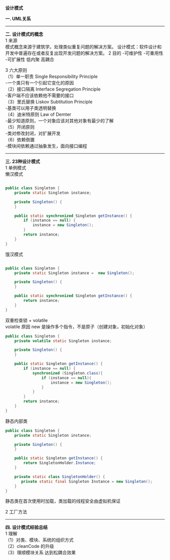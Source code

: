 **设计模式**

**一. UML关系** 
***
**二. 设计模式的概念**  
1 来源  
模式概念来源于建筑学。处理类似重复问题的解决方案。
设计模式：软件设计和开发中普遍存在或者反复出现开发问题的解决方案。
2 目的
-可维护性
-可重用性
-可扩展性
低内聚 高耦合

3 六大原则  
（1）单一职责 Single Responsibility Principle  
-一个类只有一个引起它变化的原因  
（2）接口隔离 Interface Segregation Principle  
-客户端不应该依赖他不需要的接口  
（3）里氏替换 Liskov Subtitution  Principle  
-基类可以用子类透明替换  
（4）迪米特原则 Law of Demter   
-最少知道原则，一个对象应该对其他对象有最少的了解  
（5）开闭原则   
-类对修改封闭，对扩展开发  
（6）依赖倒置  
-模块间依赖通过抽象发生，面向接口编程  

***
**三. 23种设计模式**   
1 单例模式  
懒汉模式
```java

public class Singleton {
    private static Singleton instance;

    private Singleton() {
    }

    public static synchronized Singleton getInstance() {
        if (instance == null) {
            instance = new Singleton();
        }
        return instance;
    }
}
```
饿汉模式
```java

public class Singleton {
    private static Singleton instance =  new Singleton();

    private Singleton() {
    }

    public static synchronized Singleton getInstance() {
        return instance;
    }
}
```
双重检查锁 + volatile  
volatile 原因 new 是操作多个指令，不是原子（创建对象，初始化对象）
```java
public class Singleton {
    private volatile static Singleton instance;

    private Singleton() {
    }

    public static Singleton getInstance() {
        if (instance == null) {
            synchronized (Singleton.class){
                if (instance == null){
                    instance = new Singleton();
                }
            }
        }
        return instance;
    }
}
```
静态内部类
```java
public class Singleton {
    private static Singleton instance;

    private Singleton() {
    }

    public static Singleton getInstance() {
        return SingletonHolder.Instance;
    }

    private static class SingletonHolder() {
       private static final Singleton Instance = new Singleton();
    }
}
```
静态类在首次使用时加载，类加载的线程安全由虚拟机保证

2 工厂方法

***
**四. 设计模式经验总结**  
1 理解  
（1）对类、模块、系统的组织方式  
（2）cleanCode 的升级  
（3）理顺模块关系 达到松耦合效果  
